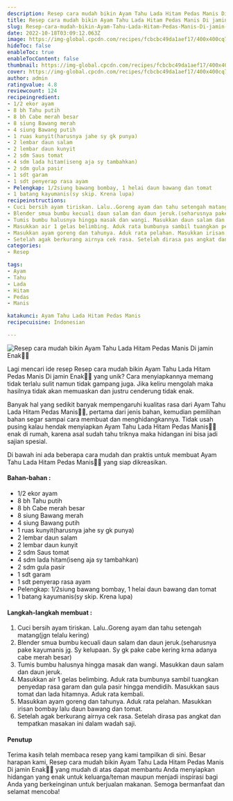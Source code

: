 ```yaml
---
description: Resep cara mudah bikin Ayam Tahu Lada Hitam Pedas Manis Di jamin Enak"
title: Resep cara mudah bikin Ayam Tahu Lada Hitam Pedas Manis Di jamin Enak
slug: Resep-cara-mudah-bikin-Ayam-Tahu-Lada-Hitam-Pedas-Manis-Di-jamin-Enak
date: 2022-10-18T03:09:12.063Z
image: https://img-global.cpcdn.com/recipes/fcbcbc49da1aef17/400x400cq70/photo.jpg
hideToc: false
enableToc: true
enableTocContent: false
thumbnail: https://img-global.cpcdn.com/recipes/fcbcbc49da1aef17/400x400cq70/photo.jpg
cover: https://img-global.cpcdn.com/recipes/fcbcbc49da1aef17/400x400cq70/photo.jpg
author: admin
ratingvalue: 4.8
reviewcount: 124
recipeingredient:
- 1/2 ekor ayam
- 8 bh Tahu putih
- 8 bh Cabe merah besar
- 8 siung Bawang merah
- 4 siung Bawang putih
- 1 ruas kunyit(harusnya jahe sy gk punya)
- 2 lembar daun salam
- 2 lembar daun kunyit
- 2 sdm Saus tomat
- 4 sdm lada hitam(iseng aja sy tambahkan)
- 2 sdm gula pasir
- 1 sdt garam
- 1 sdt penyerap rasa ayam
- Pelengkap: 1/2siung bawang bombay, 1 helai daun bawang dan tomat
- 1 batang kayumanis(sy skip. Krena lupa)
recipeinstructions:
- Cuci bersih ayam tiriskan. Lalu..Goreng ayam dan tahu setengah matang(jgn telalu kering)
- Blender smua bumbu kecuali daun salam dan daun jeruk.(seharusnya pake kayumanis jg. Sy kelupaan. Sy gk pake cabe kering krna adanya cabe merah besar)
- Tumis bumbu halusnya hingga masak dan wangi. Masukkan daun salam dan daun jeruk.
- Masukkan air 1 gelas belimbing. Aduk rata bumbunya sambil tuangkan penyedap rasa garam dan gula pasir hingga mendidih. Masukkan saus tomat dan lada hitamnya. Aduk rata kembali.
- Masukkan ayam goreng dan tahunya. Aduk rata pelahan. Masukkan irisan bombay lalu daun bawang dan tomat.
- Setelah agak berkurang airnya cek rasa. Setelah dirasa pas angkat dan tempatkan masakan ini dalam wadah saji.
categories:
- Resep

tags:
- Ayam
- Tahu
- Lada
- Hitam
- Pedas
- Manis

katakunci: Ayam Tahu Lada Hitam Pedas Manis
recipecuisine: Indonesian

---
```


![Resep cara mudah bikin Ayam Tahu Lada Hitam Pedas Manis Di jamin Enak👩‍🍳](https://img-global.cpcdn.com/recipes/fcbcbc49da1aef17/400x400cq70/photo.jpg)

Lagi mencari ide resep Resep cara mudah bikin Ayam Tahu Lada Hitam Pedas Manis Di jamin Enak👩‍🍳 yang unik? Cara menyiapkannya memang tidak terlalu sulit namun tidak gampang juga. Jika keliru mengolah maka hasilnya tidak akan memuaskan dan justru cenderung tidak enak.

Banyak hal yang sedikit banyak mempengaruhi kualitas rasa dari Ayam Tahu Lada Hitam Pedas Manis👩‍🍳, pertama dari jenis bahan, kemudian pemilihan bahan segar sampai cara membuat dan menghidangkannya. Tidak usah pusing kalau hendak menyiapkan Ayam Tahu Lada Hitam Pedas Manis👩‍🍳 enak di rumah, karena asal sudah tahu triknya maka hidangan ini bisa jadi sajian spesial.

Di bawah ini ada beberapa cara mudah dan praktis untuk membuat Ayam Tahu Lada Hitam Pedas Manis👩‍🍳 yang siap dikreasikan.

<!--inarticleads1-->

#### Bahan-bahan :

- 1/2 ekor ayam
- 8 bh Tahu putih
- 8 bh Cabe merah besar
- 8 siung Bawang merah
- 4 siung Bawang putih
- 1 ruas kunyit(harusnya jahe sy gk punya)
- 2 lembar daun salam
- 2 lembar daun kunyit
- 2 sdm Saus tomat
- 4 sdm lada hitam(iseng aja sy tambahkan)
- 2 sdm gula pasir
- 1 sdt garam
- 1 sdt penyerap rasa ayam
- Pelengkap: 1/2siung bawang bombay, 1 helai daun bawang dan tomat
- 1 batang kayumanis(sy skip. Krena lupa)

<!--inarticleads2-->

#### Langkah-langkah membuat :

1. Cuci bersih ayam tiriskan. Lalu..Goreng ayam dan tahu setengah matang(jgn telalu kering)
1. Blender smua bumbu kecuali daun salam dan daun jeruk.(seharusnya pake kayumanis jg. Sy kelupaan. Sy gk pake cabe kering krna adanya cabe merah besar)
1. Tumis bumbu halusnya hingga masak dan wangi. Masukkan daun salam dan daun jeruk.
1. Masukkan air 1 gelas belimbing. Aduk rata bumbunya sambil tuangkan penyedap rasa garam dan gula pasir hingga mendidih. Masukkan saus tomat dan lada hitamnya. Aduk rata kembali.
1. Masukkan ayam goreng dan tahunya. Aduk rata pelahan. Masukkan irisan bombay lalu daun bawang dan tomat.
1. Setelah agak berkurang airnya cek rasa. Setelah dirasa pas angkat dan tempatkan masakan ini dalam wadah saji.

#### Penutup

Terima kasih telah membaca resep yang kami tampilkan di sini. Besar harapan kami, Resep cara mudah bikin Ayam Tahu Lada Hitam Pedas Manis Di jamin Enak👩‍🍳 yang mudah di atas dapat membantu Anda menyiapkan hidangan yang enak untuk keluarga/teman maupun menjadi inspirasi bagi Anda yang berkeinginan untuk berjualan makanan. Semoga bermanfaat dan selamat mencoba!